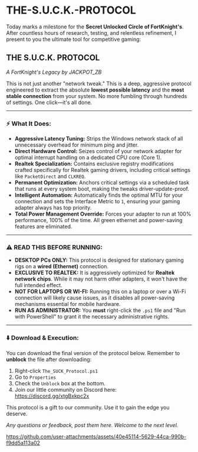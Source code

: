 # THE-S.U.C.K.-PROTOCOL
Today marks a milestone for the **Secret Unlocked Circle of FortKnight's**. After countless hours of research, testing, and relentless refinement, I present to you the ultimate tool for competitive gaming:

## **THE S.U.C.K. PROTOCOL**
*A FortKnight's Legacy by JACKPOT_ZB*

This is not just another "network tweak." This is a deep, aggressive protocol engineered to extract the absolute **lowest possible latency** and the **most stable connection** from your system. No more fumbling through hundreds of settings. One click—it's all done.

---

### :zap: **What It Does:**

*   **Aggressive Latency Tuning:** Strips the Windows network stack of all unnecessary overhead for minimum ping and jitter.
*   **Direct Hardware Control:** Seizes control of your network adapter for optimal interrupt handling on a dedicated CPU core (Core 1).
*   **Realtek Specialization:** Contains exclusive registry modifications crafted specifically for Realtek gaming drivers, including critical settings like `PacketDirect` and `CLKREQ`.
*   **Permanent Optimization:** Anchors critical settings via a scheduled task that runs at every system boot, making the tweaks driver-update-proof.
*   **Intelligent Automation:** Automatically finds the optimal MTU for your connection and sets the Interface Metric to `1`, ensuring your gaming adapter always has top priority.
*   **Total Power Management Override:** Forces your adapter to run at 100% performance, 100% of the time. All green ethernet and power-saving features are eliminated.

---

### :warning: **READ THIS BEFORE RUNNING:**

*   **DESKTOP PCs ONLY:** This protocol is designed for stationary gaming rigs on a **wired (Ethernet)** connection.
*   **EXCLUSIVE TO REALTEK:** It is aggressively optimized for **Realtek network chips**. While it may not harm other adapters, it won't have the full intended effect.
*   **NOT FOR LAPTOPS OR WI-FI:** Running this on a laptop or over a Wi-Fi connection will likely cause issues, as it disables all power-saving mechanisms essential for mobile hardware.
*   **RUN AS ADMINISTRATOR:** You **must** right-click the `.ps1` file and "Run with PowerShell" to grant it the necessary administrative rights.

---

### :arrow_down: **Download & Execution:**

You can download the final version of the protocol below.
Remember to **unblock** the file after downloading:
1.  Right-click `The_SUCK_Protocol.ps1`
2.  Go to `Properties`
3.  Check the `Unblock` box at the bottom.
4.  Join our little community on Discord here: https://discord.gg/xtgBxkpc2x

This protocol is a gift to our community. Use it to gain the edge you deserve.

*Any questions or feedback, post them here. Welcome to the next level.*

https://github.com/user-attachments/assets/40e45114-5629-44ca-990b-f9dd5a113a02

